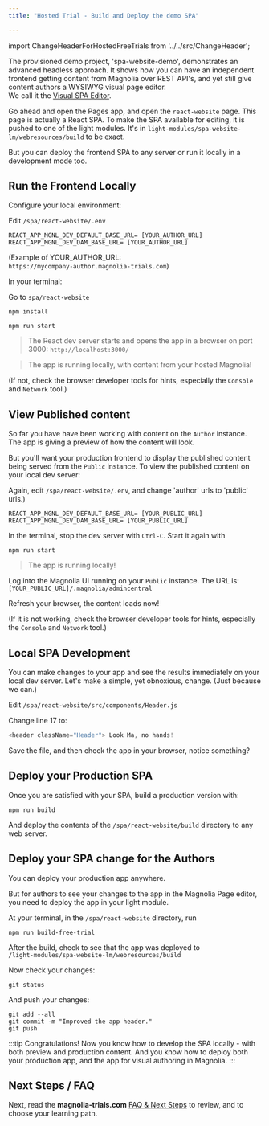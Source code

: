 ```yaml
---
title: "Hosted Trial - Build and Deploy the demo SPA"

---
```


import ChangeHeaderForHostedFreeTrials from '../../src/ChangeHeader';

<ChangeHeaderForHostedFreeTrials/>

The provisioned demo project, 'spa-website-demo', demonstrates an advanced headless approach. It shows how you can have an independent frontend getting content from Magnolia over REST API's, and yet still give content authors a WYSIWYG visual page editor.  
We call it the [Visual SPA Editor](/docs/visual-spa-editor).

Go ahead and open the Pages app, and open the `react-website` page. This page is actually a React SPA. To make the SPA available for editing, it is pushed to one of the light modules. It's in `light-modules/spa-website-lm/webresources/build` to be exact.

But you can deploy the frontend SPA to any server or run it locally in a development mode too.

## Run the Frontend Locally

Configure your local environment:  

Edit `/spa/react-website/.env`  
```
REACT_APP_MGNL_DEV_DEFAULT_BASE_URL= [YOUR_AUTHOR_URL]
REACT_APP_MGNL_DEV_DAM_BASE_URL= [YOUR_AUTHOR_URL]
```

(Example of YOUR_AUTHOR_URL:  
`https://mycompany-author.magnolia-trials.com`)

In your terminal:

Go to `spa/react-website`
```
npm install
```
```
npm run start
```

> The React dev server starts and opens the app in a browser on port 3000: `http://localhost:3000/`


> The app is running locally, with content from your hosted Magnolia!

(If not, check the browser developer tools for hints, especially the `Console` and `Network` tool.)






## View Published content

So far you have have been working with content on the `Author` instance. The app is giving a preview of how the content will look.

But you'll want your production frontend to display the published content being served from the `Public` instance. To view the published content on your local dev server:

Again, edit `/spa/react-website/.env`, and change 'author' urls to 'public' urls.)  
```
REACT_APP_MGNL_DEV_DEFAULT_BASE_URL= [YOUR_PUBLIC_URL]
REACT_APP_MGNL_DEV_DAM_BASE_URL= [YOUR_PUBLIC_URL]
```

In the terminal, stop the dev server with `Ctrl-C`.
Start it again with
```
npm run start
```

> The app is running locally!

Log into the Magnolia UI running on your `Public` instance. The URL is:
`[YOUR_PUBLIC_URL]/.magnolia/admincentral`

Refresh your browser, the content loads now!

(If it is not working, check the browser developer tools for hints, especially the `Console` and `Network` tool.)


## Local SPA Development

You can make changes to your app and see the results immediately on your local dev server. Let's make a simple, yet obnoxious, change. (Just because we can.)

Edit `/spa/react-website/src/components/Header.js`

Change line 17 to:
```js
<header className="Header"> Look Ma, no hands!
```
Save the file, and then check the app in your browser, notice something?

## Deploy your Production SPA

Once you are satisfied with your SPA, build a production version with: 
```
npm run build
```
And deploy the contents of the `/spa/react-website/build` directory to any web server.


## Deploy your SPA change for the Authors

You can deploy your production app anywhere.

But for authors to see your changes to the app in the Magnolia Page editor, you need to deploy the app in your light module. 

At your terminal, in the `/spa/react-website` directory, run 
```
npm run build-free-trial
```
After the build, check to see that the app was deployed to  
`/light-modules/spa-website-lm/webresources/build`


Now check your changes:
```
git status
```
And push your changes:
```
git add --all
git commit -m "Improved the app header."
git push
```


:::tip Congratulations!
Now you know how to develop the SPA locally - with both preview and production content. And you know how to deploy both your production app, and the app for visual authoring in Magnolia.
:::



## Next Steps / FAQ

Next, read the __magnolia-trials.com__ [FAQ & Next Steps](/docs/getting-started/hosted-faq) to review, and to choose your learning path.

